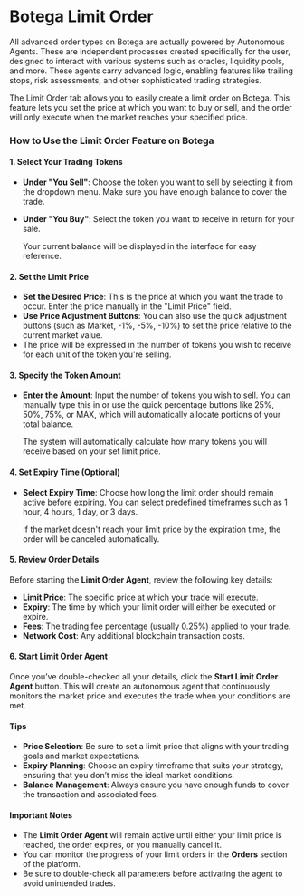 # Botega Limit Order

All advanced order types on Botega are actually powered by Autonomous Agents. These are independent processes created specifically for the user, designed to interact with various systems such as oracles, liquidity pools, and more. These agents carry advanced logic, enabling features like trailing stops, risk assessments, and other sophisticated trading strategies.

The Limit Order tab allows you to easily create a limit order on Botega. This feature lets you set the price at which you want to buy or sell, and the order will only execute when the market reaches your specified price.

### How to Use the Limit Order Feature on Botega

#### 1. Select Your Trading Tokens

- **Under "You Sell"**: Choose the token you want to sell by selecting it from the dropdown menu. Make sure you have enough balance to cover the trade.
- **Under "You Buy"**: Select the token you want to receive in return for your sale.

  Your current balance will be displayed in the interface for easy reference.

#### 2. Set the Limit Price

- **Set the Desired Price**: This is the price at which you want the trade to occur. Enter the price manually in the "Limit Price" field.
- **Use Price Adjustment Buttons**: You can also use the quick adjustment buttons (such as Market, -1%, -5%, -10%) to set the price relative to the current market value.
- The price will be expressed in the number of tokens you wish to receive for each unit of the token you're selling.

#### 3. Specify the Token Amount

- **Enter the Amount**: Input the number of tokens you wish to sell. You can manually type this in or use the quick percentage buttons like 25%, 50%, 75%, or MAX, which will automatically allocate portions of your total balance.

  The system will automatically calculate how many tokens you will receive based on your set limit price.

#### 4. Set Expiry Time (Optional)

- **Select Expiry Time**: Choose how long the limit order should remain active before expiring. You can select predefined timeframes such as 1 hour, 4 hours, 1 day, or 3 days.

  If the market doesn't reach your limit price by the expiration time, the order will be canceled automatically.

#### 5. Review Order Details

Before starting the **Limit Order Agent**, review the following key details:

- **Limit Price**: The specific price at which your trade will execute.
- **Expiry**: The time by which your limit order will either be executed or expire.
- **Fees**: The trading fee percentage (usually 0.25%) applied to your trade.
- **Network Cost**: Any additional blockchain transaction costs.

#### 6. Start Limit Order Agent

Once you’ve double-checked all your details, click the **Start Limit Order Agent** button. This will create an autonomous agent that continuously monitors the market price and executes the trade when your conditions are met.

#### Tips

- **Price Selection**: Be sure to set a limit price that aligns with your trading goals and market expectations.
- **Expiry Planning**: Choose an expiry timeframe that suits your strategy, ensuring that you don’t miss the ideal market conditions.
- **Balance Management**: Always ensure you have enough funds to cover the transaction and associated fees.

#### Important Notes

- The **Limit Order Agent** will remain active until either your limit price is reached, the order expires, or you manually cancel it.
- You can monitor the progress of your limit orders in the **Orders** section of the platform.
- Be sure to double-check all parameters before activating the agent to avoid unintended trades.
